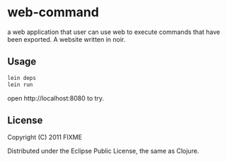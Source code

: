 # web-command

a web application that user can use web to execute commands that have been exported.
A website written in noir. 

## Usage

```bash
lein deps
lein run
```

open http://localhost:8080 to try.

## License

Copyright (C) 2011 FIXME

Distributed under the Eclipse Public License, the same as Clojure.

